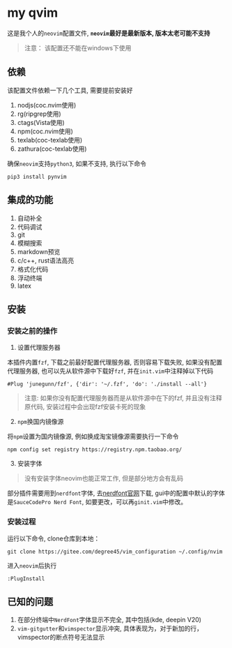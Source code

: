 # my qvim

这是我个人的`neovim`配置文件, **`neovim`最好是最新版本, 版本太老可能不支持**

> 注意： 该配置还不能在windows下使用

## 依赖

该配置文件依赖一下几个工具, 需要提前安装好

1. nodjs(coc.nvim使用)
2. rg(ripgrep使用)
3. ctags(Vista使用)
4. npm(coc.nvim使用)
5. texlab(coc-texlab使用)
6. zathura(coc-texlab使用)

确保`neovim`支持`python3`, 如果不支持, 执行以下命令

```shell
pip3 install pynvim
```

## 集成的功能

1. 自动补全
2. 代码调试
3. git
4. 模糊搜索
5. markdown预览
6. c/c++, rust语法高亮
7. 格式化代码
8. 浮动终端
9. latex

## 安装

### 安装之前的操作

1. 设置代理服务器

本插件内置`fzf`, 下载之前最好配置代理服务器, 否则容易下载失败, 如果没有配置代理服务器,
也可以先从软件源中下载好`fzf`, 并在`init.vim`中注释掉以下代码

```vimscript
#Plug 'junegunn/fzf', {'dir': '~/.fzf', 'do': './install --all'}
```
> 注意: 如果你没有配置代理服务器而是从软件源中在下的fzf, 并且没有注释原代码, 安装过程中会出现fzf安装卡死的现象

2. `npm`换国内镜像源

将`npm`设置为国内镜像源, 例如换成淘宝镜像源需要执行一下命令

``` shell
npm config set registry https://registry.npm.taobao.org/
```

3. 安装字体

> 没有安装字体neovim也能正常工作, 但是部分地方会有乱码

部分插件需要用到`nerdfont`字体, 去[nerdfont官网](https://www.nerdfonts.com/)下载, gui中的配置中默认的字体是`SauceCodePro Nerd Font`, 如要更改，可以再`ginit.vim`中修改。

### 安装过程

运行以下命令, clone仓库到本地：

```shell
git clone https://gitee.com/degree45/vim_configuration ~/.config/nvim
```

进入`neovim`后执行

```vim
:PlugInstall
```

## 已知的问题

1. 在部分终端中`NerdFont`字体显示不完全, 其中包括(kde, deepin V20)
2. `vim-gitgutter`和`vimspector`显示冲突, 具体表现为，对于新加的行，vimspector的断点符号无法显示

